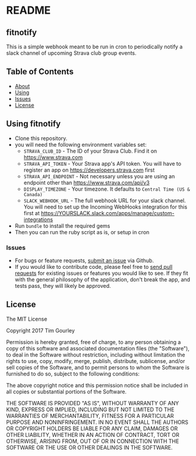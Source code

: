 # README

## <a name="about"></a>fitnotify

This is a simple webhook meant to be run in cron to periodically notify a slack channel of upcoming
Strava club group events.

## Table of Contents

- [About](#about)
- [Using](#using)
- [Issues](#issues)
- [License](#license)

## <a name="using"></a>Using fitnotify

* Clone this repository.
* you will need the following environment variables set:
  * `STRAVA_CLUB_ID` - The ID of your Strava Club. Find it on https://www.strava.com
  * `STRAVA_API_TOKEN` - Your Strava app's API token. You will have to register an app on https://developers.strava.com first
  * `STRAVA_API_ENDPOINT` - Not necessary unless you are using an endpoint other than https://www.strava.com/api/v3
  * `DISPLAY_TIMEZONE` - Your timezone. It defaults to `Central Time (US & Canada)`
  * `SLACK_WEBHOOK_URL` - The full webhook URL for your slack channel. You will need to set up the Incoming WebHooks integration for this first at https://YOURSLACK.slack.com/apps/manage/custom-integrations
* Run `bundle` to install the required gems
* Then you can run the ruby script as is, or setup in cron

### <a name="issues"></a>Issues
* For bugs or feature requests, [submit an issue](https://github.com/bratta/fitnotify/issues) via Github.
* If you would like to contribute code, please feel free to [send pull requests](https://github.com/bratta/fitnotify/pulls)
  for existing issues or features you would like to see. If
  they fit with the general philosophy of the application, don't break
  the app, and tests pass, they will likely be approved.

## <a name="license"></a>License

The MIT License

Copyright 2017 Tim Gourley

Permission is hereby granted, free of charge, to any person obtaining a copy of this software and associated documentation files (the "Software"), to deal in the Software without restriction, including without limitation the rights to use, copy, modify, merge, publish, distribute, sublicense, and/or sell copies of the Software, and to permit persons to whom the Software is furnished to do so, subject to the following conditions:

The above copyright notice and this permission notice shall be included in all copies or substantial portions of the Software.

THE SOFTWARE IS PROVIDED "AS IS", WITHOUT WARRANTY OF ANY KIND, EXPRESS OR IMPLIED, INCLUDING BUT NOT LIMITED TO THE WARRANTIES OF MERCHANTABILITY, FITNESS FOR A PARTICULAR PURPOSE AND NONINFRINGEMENT. IN NO EVENT SHALL THE AUTHORS OR COPYRIGHT HOLDERS BE LIABLE FOR ANY CLAIM, DAMAGES OR OTHER LIABILITY, WHETHER IN AN ACTION OF CONTRACT, TORT OR OTHERWISE, ARISING FROM, OUT OF OR IN CONNECTION WITH THE SOFTWARE OR THE USE OR OTHER DEALINGS IN THE SOFTWARE.
